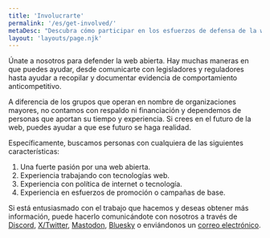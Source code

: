 ```yaml
---
title: 'Involucrarte'
permalink: '/es/get-involved/'
metaDesc: "Descubra cómo participar en los esfuerzos de defensa de la web abierta."
layout: 'layouts/page.njk'
---
```


Únate a nosotros para defender la web abierta. Hay muchas maneras en que puedes ayudar, desde comunicarte con legisladores y reguladores hasta ayudar a recopilar y documentar evidencia de comportamiento anticompetitivo.

A diferencia de los grupos que operan en nombre de organizaciones mayores, no contamos con respaldo ni financiación y dependemos de personas que aportan su tiempo y experiencia. Si crees en el futuro de la web, puedes ayudar a que ese futuro se haga realidad.

Específicamente, buscamos personas con cualquiera de las siguientes características:

1. Una fuerte pasión por una web abierta.
2. Experiencia trabajando con tecnologías web.
3. Experiencia con política de internet o tecnología.
4. Experiencia en esfuerzos de promoción o campañas de base.

Si está entusiasmado con el trabajo que hacemos y deseas obtener más información, puede hacerlo comunicándote con nosotros a través de <a href="https://discord.gg/x53hkqrRKx">Discord</a>, <a href="https://twitter.com/OpenWebAdvocacy">X/Twitter</a>, <a href='https://mastodon.social/@owa' rel='me'>Mastodon</a>, <a href="https://bsky.app/profile/open-web-advocacy.org">Bluesky</a> o enviándonos un <a href="mailto:contactus@open-web-advocacy.org">correo electrónico</a>.
